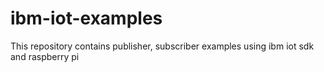 # ibm-iot-examples
This repository contains publisher, subscriber examples using ibm iot sdk and raspberry pi
